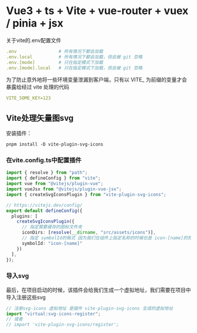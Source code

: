 # Vue3 + ts + Vite + vue-router + vuex / pinia + jsx

关于vite的.env配置文件

```yaml
.env                # 所有情况下都会加载
.env.local          # 所有情况下都会加载，但会被 git 忽略
.env.[mode]         # 只在指定模式下加载
.env.[mode].local   # 只在指定模式下加载，但会被 git 忽略
```

为了防止意外地将一些环境变量泄漏到客户端，只有以 VITE_ 为前缀的变量才会暴露给经过 vite 处理的代码

```yaml
VITE_SOME_KEY=123
```

## Vite处理矢量图svg

安装插件：

```shell
pnpm install -D vite-plugin-svg-icons
```

### 在vite.config.ts中配置插件

```ts
import { resolve } from "path";
import { defineConfig } from "vite";
import vue from "@vitejs/plugin-vue";
import vueJsx from "@vitejs/plugin-vue-jsx";
import { createSvgIconsPlugin } from "vite-plugin-svg-icons";

// https://vitejs.dev/config/
export default defineConfig({
  plugins: [
    createSvgIconsPlugin({
      // 指定需要缓存的图标文件夹
      iconDirs: [resolve(__dirname, "src/assets/icons")],
      // 指定 symbolId的格式 因为我们在组件上指定名称的时候也是 icon-[name]的形式
      symbolId: "icon-[name]"
    })
  ],
});
```

### 导入svg

最后，在项目启动的时候，该插件会给我们生成一个虚拟地址，我们需要在项目中导入注册这些svg

```ts
// 注册svg-icons 虚拟地址 是插件 vite-plugin-svg-icons 生成的虚拟地址
import "virtual:svg-icons-register";
// 或者 
// import 'vite-plugin-svg-icons/register';
```
